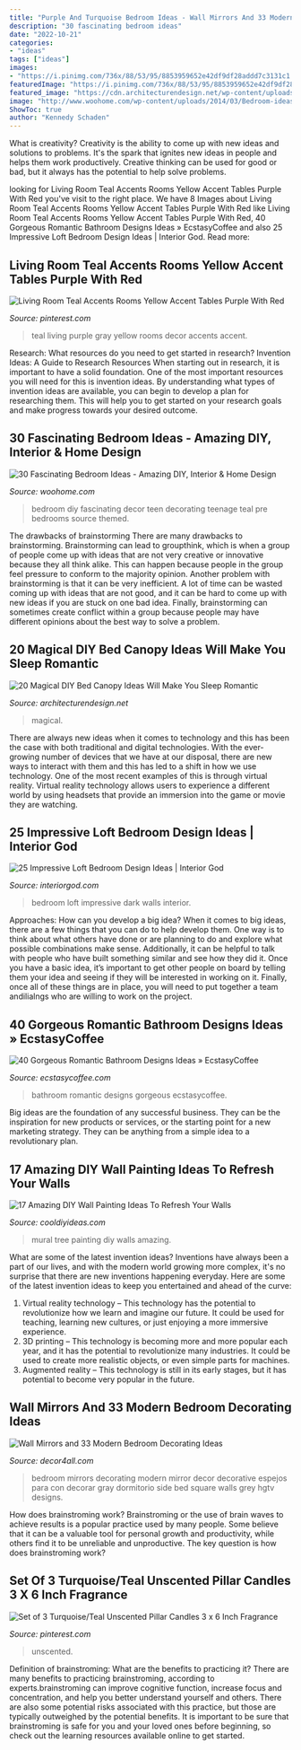```yaml
---
title: "Purple And Turquoise Bedroom Ideas - Wall Mirrors And 33 Modern Bedroom Decorating Ideas"
description: "30 fascinating bedroom ideas"
date: "2022-10-21"
categories:
- "ideas"
tags: ["ideas"]
images:
- "https://i.pinimg.com/736x/88/53/95/8853959652e42df9df28addd7c3131c1.jpg"
featuredImage: "https://i.pinimg.com/736x/88/53/95/8853959652e42df9df28addd7c3131c1.jpg"
featured_image: "https://cdn.architecturendesign.net/wp-content/uploads/2015/07/AD-DIY-Bed-Canopy-3.jpg"
image: "http://www.woohome.com/wp-content/uploads/2014/03/Bedroom-ideas-2014-8.jpg"
ShowToc: true
author: "Kennedy Schaden"
---
```



What is creativity?
Creativity is the ability to come up with new ideas and solutions to problems. It's the spark that ignites new ideas in people and helps them work productively. Creative thinking can be used for good or bad, but it always has the potential to help solve problems.

	

		
looking for Living Room Teal Accents Rooms Yellow Accent Tables Purple With Red you've visit to the right place. We have 8 Images about Living Room Teal Accents Rooms Yellow Accent Tables Purple With Red like Living Room Teal Accents Rooms Yellow Accent Tables Purple With Red, 40 Gorgeous Romantic Bathroom Designs Ideas » EcstasyCoffee and also 25 Impressive Loft Bedroom Design Ideas | Interior God. Read more:
		
    
## Living Room Teal Accents Rooms Yellow Accent Tables Purple With Red

<img loading=lazy src="https://i.pinimg.com/736x/88/53/95/8853959652e42df9df28addd7c3131c1.jpg" onerror="this.onerror=null;this.src='https://tse3.mm.bing.net/th?id=OIP.aSHXnpSCT2NG6oeki0tvdwHaJ3&amp;pid=15.1';" alt="Living Room Teal Accents Rooms Yellow Accent Tables Purple With Red">

_Source: pinterest.com_

>teal living purple gray yellow rooms decor accents accent. 

	

Research: What resources do you need to get started in research?
Invention Ideas: A Guide to Research Resources
When starting out in research, it is important to have a solid foundation. One of the most important resources you will need for this is invention ideas. By understanding what types of invention ideas are available, you can begin to develop a plan for researching them. This will help you to get started on your research goals and make progress towards your desired outcome.

    
## 30 Fascinating Bedroom Ideas - Amazing DIY, Interior &amp; Home Design

<img loading=lazy src="http://www.woohome.com/wp-content/uploads/2014/03/Bedroom-ideas-2014-8.jpg" onerror="this.onerror=null;this.src='https://tse1.mm.bing.net/th?id=OIP.03Xj8-AJSvYncZQnmXwrdwHaJR&amp;pid=15.1';" alt="30 Fascinating Bedroom Ideas - Amazing DIY, Interior &amp; Home Design">

_Source: woohome.com_

>bedroom diy fascinating decor teen decorating teenage teal pre bedrooms source themed. 

	

The drawbacks of brainstorming
There are many drawbacks to brainstorming. Brainstorming can lead to groupthink, which is when a group of people come up with ideas that are not very creative or innovative because they all think alike. This can happen because people in the group feel pressure to conform to the majority opinion. Another problem with brainstorming is that it can be very inefficient. A lot of time can be wasted coming up with ideas that are not good, and it can be hard to come up with new ideas if you are stuck on one bad idea. Finally, brainstorming can sometimes create conflict within a group because people may have different opinions about the best way to solve a problem.

    
## 20 Magical DIY Bed Canopy Ideas Will Make You Sleep Romantic

<img loading=lazy src="https://cdn.architecturendesign.net/wp-content/uploads/2015/07/AD-DIY-Bed-Canopy-3.jpg" onerror="this.onerror=null;this.src='https://tse3.mm.bing.net/th?id=OIP.j1Pbmtck1q1gkT5HzfNowQHaJ4&amp;pid=15.1';" alt="20 Magical DIY Bed Canopy Ideas Will Make You Sleep Romantic">

_Source: architecturendesign.net_

>magical. 

	

There are always new ideas when it comes to technology and this has been the case with both traditional and digital technologies. With the ever-growing number of devices that we have at our disposal, there are new ways to interact with them and this has led to a shift in how we use technology. One of the most recent examples of this is through virtual reality. Virtual reality technology allows users to experience a different world by using headsets that provide an immersion into the game or movie they are watching.

    
## 25 Impressive Loft Bedroom Design Ideas | Interior God

<img loading=lazy src="http://interiorgod.com/wp-content/uploads/2016/11/Dark-green-bedroom-walls-in-a-moody-masculine-Soho-loft.jpg" onerror="this.onerror=null;this.src='https://tse3.mm.bing.net/th?id=OIP.wzjnD2RXxk4y8gkw-0dBmwHaJ5&amp;pid=15.1';" alt="25 Impressive Loft Bedroom Design Ideas | Interior God">

_Source: interiorgod.com_

>bedroom loft impressive dark walls interior. 

	

Approaches: How can you develop a big idea?
When it comes to big ideas, there are a few things that you can do to help develop them. One way is to think about what others have done or are planning to do and explore what possible combinations make sense. Additionally, it can be helpful to talk with people who have built something similar and see how they did it. Once you have a basic idea, it’s important to get other people on board by telling them your idea and seeing if they will be interested in working on it. Finally, once all of these things are in place, you will need to put together a team andilialngs who are willing to work on the project.

    
## 40 Gorgeous Romantic Bathroom Designs Ideas » EcstasyCoffee

<img loading=lazy src="https://i1.wp.com/www.ecstasycoffee.com/wp-content/uploads/2016/10/romantic-bathroom.jpg" onerror="this.onerror=null;this.src='https://tse3.mm.bing.net/th?id=OIP.kVDXDIg4c0mouuRsXv4wCgHaME&amp;pid=15.1';" alt="40 Gorgeous Romantic Bathroom Designs Ideas » EcstasyCoffee">

_Source: ecstasycoffee.com_

>bathroom romantic designs gorgeous ecstasycoffee. 

	

Big ideas are the foundation of any successful business. They can be the inspiration for new products or services, or the starting point for a new marketing strategy. They can be anything from a simple idea to a revolutionary plan.

    
## 17 Amazing DIY Wall Painting Ideas To Refresh Your Walls

<img loading=lazy src="http://cooldiyideas.com/wp-content/uploads/2015/07/Tree-Mural.jpg" onerror="this.onerror=null;this.src='https://tse1.mm.bing.net/th?id=OIP.TW7BOu4x3fj9FSCJ7lLnAgHaJ4&amp;pid=15.1';" alt="17 Amazing DIY Wall Painting Ideas To Refresh Your Walls">

_Source: cooldiyideas.com_

>mural tree painting diy walls amazing. 

	

What are some of the latest invention ideas?
Inventions have always been a part of our lives, and with the modern world growing more complex, it's no surprise that there are new inventions happening everyday. Here are some of the latest invention ideas to keep you entertained and ahead of the curve: 
1. Virtual reality technology – This technology has the potential to revolutionize how we learn and imagine our future. It could be used for teaching, learning new cultures, or just enjoying a more immersive experience. 
2. 3D printing – This technology is becoming more and more popular each year, and it has the potential to revolutionize many industries. It could be used to create more realistic objects, or even simple parts for machines. 
3. Augmented reality – This technology is still in its early stages, but it has potential to become very popular in the future.

    
## Wall Mirrors And 33 Modern Bedroom Decorating Ideas

<img loading=lazy src="http://www.decor4all.com/wp-content/uploads/2013/06/bedroom-decorating-ideas-decorative-mirrors-5.jpg" onerror="this.onerror=null;this.src='https://tse1.mm.bing.net/th?id=OIP.kLfSKziCJpJDF6ZKB42J2AHaJ3&amp;pid=15.1';" alt="Wall Mirrors and 33 Modern Bedroom Decorating Ideas">

_Source: decor4all.com_

>bedroom mirrors decorating modern mirror decor decorative espejos para con decorar gray dormitorio side bed square walls grey hgtv designs. 

	

How does brainstroming work?
Brainstroming or the use of brain waves to achieve results is a popular practice used by many people. Some believe that it can be a valuable tool for personal growth and productivity, while others find it to be unreliable and unproductive. The key question is how does brainstroming work?

    
## Set Of 3 Turquoise/Teal Unscented Pillar Candles 3 X 6 Inch Fragrance

<img loading=lazy src="https://i.pinimg.com/736x/68/c8/cb/68c8cb823769229168bed300cca59d7e.jpg" onerror="this.onerror=null;this.src='https://tse4.mm.bing.net/th?id=OIP.JG3kw_V_yFf5v1LpueYhxQHaLH&amp;pid=15.1';" alt="Set of 3 Turquoise/Teal Unscented Pillar Candles 3 x 6 Inch Fragrance">

_Source: pinterest.com_

>unscented. 

	

Definition of brainstroming: What are the benefits to practicing it?
There are many benefits to practicing brainstroming, according to experts.brainstroming can improve cognitive function, increase focus and concentration, and help you better understand yourself and others. There are also some potential risks associated with this practice, but those are typically outweighed by the potential benefits. It is important to be sure that brainstroming is safe for you and your loved ones before beginning, so check out the learning resources available online to get started.

